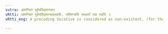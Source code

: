```yaml
---
sutra: आमन्त्रितं पूर्वमविद्यमानवत्
vRtti: आमन्त्रितं पूर्वमविद्यमानवद्भवति, तस्मिन्सति यत्कार्यं तन्न भवति ॥
vRtti_eng: A preceding Vocative is considered as non-existent, (for the purposes of the accent of the following word; and the enclitic forms of युष्मद् and अस्मद्).

---
```

